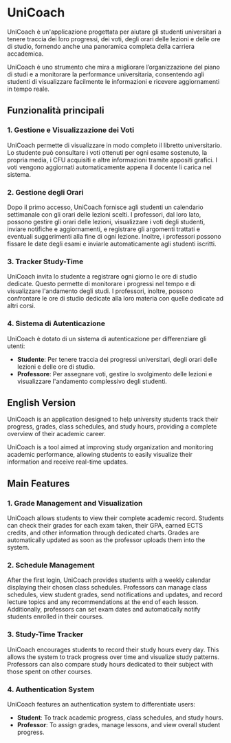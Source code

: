 # UniCoach

UniCoach è un'applicazione progettata per aiutare gli studenti universitari a tenere traccia dei loro progressi, dei voti, degli orari delle lezioni e delle ore di studio, fornendo anche una panoramica completa della carriera accademica.

UniCoach è uno strumento che mira a migliorare l’organizzazione del piano di studi e a monitorare la performance universitaria, consentendo agli studenti di visualizzare facilmente le informazioni e ricevere aggiornamenti in tempo reale. 

## Funzionalità principali

### 1. Gestione e Visualizzazione dei Voti
UniCoach permette di visualizzare in modo completo il libretto universitario. Lo studente può consultare i voti ottenuti per ogni esame sostenuto, la propria media, i CFU acquisiti e altre informazioni tramite appositi grafici. I voti vengono aggiornati automaticamente appena il docente li carica nel sistema.

### 2. Gestione degli Orari
Dopo il primo accesso, UniCoach fornisce agli studenti un calendario settimanale con gli orari delle lezioni scelti. I professori, dal loro lato, possono gestire gli orari delle lezioni, visualizzare i voti degli studenti, inviare notifiche e aggiornamenti, e registrare gli argomenti trattati e eventuali suggerimenti alla fine di ogni lezione. Inoltre, i professori possono fissare le date degli esami e inviarle automaticamente agli studenti iscritti.

### 3. Tracker Study-Time
UniCoach invita lo studente a registrare ogni giorno le ore di studio dedicate. Questo permette di monitorare i progressi nel tempo e di visualizzare l'andamento degli studi. I professori, inoltre, possono confrontare le ore di studio dedicate alla loro materia con quelle dedicate ad altri corsi.

### 4. Sistema di Autenticazione
UniCoach è dotato di un sistema di autenticazione per differenziare gli utenti:
- **Studente**: Per tenere traccia dei progressi universitari, degli orari delle lezioni e delle ore di studio.
- **Professore**: Per assegnare voti, gestire lo svolgimento delle lezioni e visualizzare l'andamento complessivo degli studenti.

## English Version

UniCoach is an application designed to help university students track their progress, grades, class schedules, and study hours, providing a complete overview of their academic career.

UniCoach is a tool aimed at improving study organization and monitoring academic performance, allowing students to easily visualize their information and receive real-time updates.

## Main Features

### 1. Grade Management and Visualization
UniCoach allows students to view their complete academic record. Students can check their grades for each exam taken, their GPA, earned ECTS credits, and other information through dedicated charts. Grades are automatically updated as soon as the professor uploads them into the system.

### 2. Schedule Management
After the first login, UniCoach provides students with a weekly calendar displaying their chosen class schedules. Professors can manage class schedules, view student grades, send notifications and updates, and record lecture topics and any recommendations at the end of each lesson. Additionally, professors can set exam dates and automatically notify students enrolled in their courses.

### 3. Study-Time Tracker
UniCoach encourages students to record their study hours every day. This allows the system to track progress over time and visualize study patterns. Professors can also compare study hours dedicated to their subject with those spent on other courses.

### 4. Authentication System
UniCoach features an authentication system to differentiate users:
- **Student**: To track academic progress, class schedules, and study hours.
- **Professor**: To assign grades, manage lessons, and view overall student progress.

